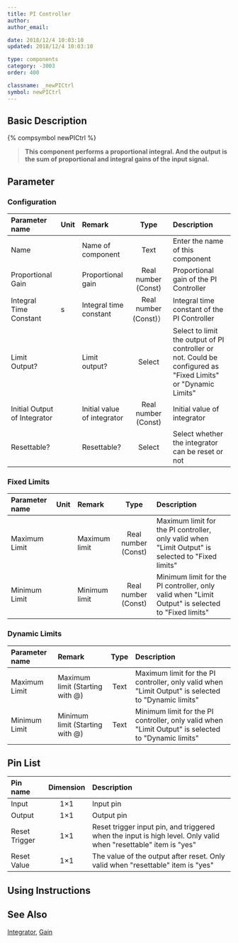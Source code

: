 ```yaml
---
title: PI Controller
author: 
author_email:

date: 2018/12/4 10:03:10
updated: 2018/12/4 10:03:10

type: components
category: -3003
order: 400

classname: _newPICtrl
symbol: newPICtrl
---
```

## Basic Description
{% compsymbol newPICtrl %}

> **This component performs a proportional integral. And the output is the sum of proportional and integral gains of the input signal.**

## Parameter
### Configuration
| Parameter name | Unit | Remark | Type | Description |
| :--- | :--- | :--- | :--: | :--- |
| Name |  | Name of component | Text | Enter the name of this component |
| Proportional Gain |  | Proportional gain | Real number (Const) | Proportional gain of the PI Controller |
| Integral Time Constant | s | Integral time constant | Real number (Const)） | Integral time constant of the PI Controller |
| Limit Output? |  | Limit output? | Select | Select to limit the output of PI controller or not. Could be configured as "Fixed Limits" or "Dynamic Limits" |
| Initial Output of Integrator |  | Initial value of integrator | Real number (Const) | Initial value of integrator |
| Resettable? |  | Resettable? | Select | Select whether the integrator can be reset or not |

### Fixed Limits
| Parameter name | Unit | Remark | Type | Description |
| :--- | :--- | :--- | :--: | :--- |
| Maximum Limit |  | Maximum limit | Real number (Const) | Maximum limit for the PI controller, only valid when "Limit Output" is selected to "Fixed limits" |
| Minimum Limit |  | Minimum limit | Real number (Const) | Minimum limit for the PI controller, only valid when "Limit Output" is selected to "Fixed limits" |

### Dynamic Limits
| Parameter name | Remark | Type | Description |
| :--- | :--- | :--: | :--- |
| Maximum Limit | Maximum limit (Starting with @) | Text | Maximum limit for the PI controller, only valid when "Limit Output" is selected to "Dynamic limits" |
| Minimum Limit | Minimum limit (Starting with @) | Text | Minimum limit for the PI controller, only valid when "Limit Output" is selected to "Dynamic limits" |


## Pin List

| Pin name | Dimension | Description |
| :--- | :--:  | :--- |
| Input | 1×1 | Input pin |
| Output | 1×1 | Output pin|
| Reset Trigger | 1×1 | Reset trigger input pin, and triggered when the input is high level. Only valid when "resettable" item is "yes" |
| Reset Value | 1×1 | The value of the output after reset. Only valid when "resettable" item is "yes" |

## Using Instructions



## See Also

[Integrator](comp_newIntegrator.md), [Gain](comp_newGain.md)
